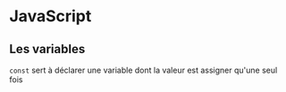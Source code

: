 # JavaScript

## Les variables

`const` sert à déclarer une variable dont la valeur est assigner qu'une seul fois